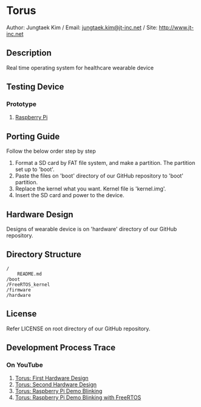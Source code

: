 # Torus

Author: Jungtaek Kim / Email: jungtaek.kim@jt-inc.net / Site: http://www.jt-inc.net

## Description

Real time operating system for healthcare wearable device

## Testing Device

### Prototype

1. [Raspberry Pi](http://www.raspberrypi.org)

## Porting Guide

Follow the below order step by step

1. Format a SD card by FAT file system, and make a partition. The partition set up to 'boot'.
2. Paste the files on 'boot' directory of our GitHub repository to 'boot' partition.
3. Replace the kernel what you want. Kernel file is 'kernel.img'.
4. Insert the SD card and power to the device.

## Hardware Design

Designs of wearable device is on 'hardware' directory of our GitHub repository.

## Directory Structure

	/
		README.md
	/boot
	/FreeRTOS_kernel
	/firmware
	/hardware

## License

Refer LICENSE on root directory of our GitHub repository.

## Development Process Trace

### On YouTube

1. [Torus: First Hardware Design](http://www.youtube.com/watch?v=JsDf_qeYi38)
2. [Torus: Second Hardware Design](http://www.youtube.com/watch?v=fc7bXfMnlts)
3. [Torus: Raspberry Pi Demo Blinking](http://www.youtube.com/watch?v=ta7zYYJ7g0w)
4. [Torus: Raspberry Pi Demo Blinking with FreeRTOS](http://www.youtube.com/watch?v=-qdcLlvA-QU)
